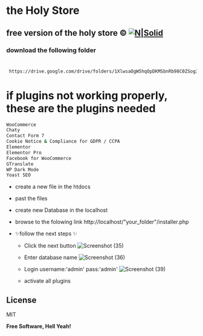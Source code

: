 
# the Holy Store
## free version of the holy store © [![N|Solid](https://adalo.global.ssl.fastly.net/apps/1caa2348-96d5-47b2-87b0-80643dc98416/icon?size=18)](https://adalo.global.ssl.fastly.net/apps/1caa2348-96d5-47b2-87b0-80643dc98416/icon?size=40)


### download the following folder 
#
#
```diff
 https://drive.google.com/drive/folders/1XlwsaOgW5hqOpDKMSbnRb98C0ZSog3aP?usp=sharing
``` 

  # if plugins not working properly, these are the plugins needed

```sh
WooCommerce
Chaty
Contact Form 7
Cookie Notice & Compliance for GDPR / CCPA
Elementor
Elementor Pro
Facebook for WooCommerce
GTranslate
WP Dark Mode
Yoast SEO
```


- create a new file in the htdocs
- past the files
- create new Database in the localhost
- browse to the folowing link http://localhost/"your_folder"/installer.php
- ✨follow the next steps ✨




   
   
   
   
   +  Click the next button 
   ![Screenshot (35)](https://user-images.githubusercontent.com/36106440/123546310-0077ad80-d754-11eb-85dc-67dc05d3bb90.png)

   + Enter database name
   ![Screenshot (36)](https://user-images.githubusercontent.com/36106440/123547193-babce400-d757-11eb-90ff-ca460ea0e1d9.png)
   + Login username:'admin'   pass:'admin'
   ![Screenshot (39)](https://user-images.githubusercontent.com/36106440/123547282-0cfe0500-d758-11eb-83af-d1a06b0db2d8.png)
   + activate all plugins



## License

MIT



**Free Software, Hell Yeah!**




   [dill]: <https://github.com/joemccann/dillinger>
   [git-repo-url]: <https://github.com/joemccann/dillinger.git>
   [john gruber]: <http://daringfireball.net>
   [df1]: <http://daringfireball.net/projects/markdown/>
   [markdown-it]: <https://github.com/markdown-it/markdown-it>
   [Ace Editor]: <http://ace.ajax.org>
   [node.js]: <http://nodejs.org>
   [Twitter Bootstrap]: <http://twitter.github.com/bootstrap/>
   [jQuery]: <http://jquery.com>
   [@tjholowaychuk]: <http://twitter.com/tjholowaychuk>
   [express]: <http://expressjs.com>
   [AngularJS]: <http://angularjs.org>
   [Gulp]: <http://gulpjs.com>

   [PlDb]: <https://github.com/joemccann/dillinger/tree/master/plugins/dropbox/README.md>
   [PlGh]: <https://github.com/joemccann/dillinger/tree/master/plugins/github/README.md>
   [PlGd]: <https://github.com/joemccann/dillinger/tree/master/plugins/googledrive/README.md>
   [PlOd]: <https://github.com/joemccann/dillinger/tree/master/plugins/onedrive/README.md>
   [PlMe]: <https://github.com/joemccann/dillinger/tree/master/plugins/medium/README.md>
   [PlGa]: <https://github.com/RahulHP/dillinger/blob/master/plugins/googleanalytics/README.md>

